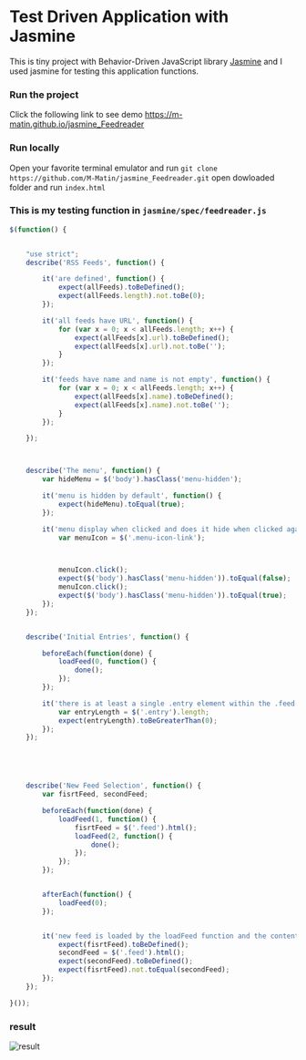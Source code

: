 # Test Driven Application with Jasmine

This is tiny project with Behavior-Driven JavaScript library [Jasmine](http://jasmine.github.io/2.2/introduction.html) and  I used jasmine for testing this application functions.

### Run the project
Click the following link to see demo https://m-matin.github.io/jasmine_Feedreader

### Run locally
Open your favorite terminal emulator and run
 `git clone https://github.com/M-Matin/jasmine_Feedreader.git`
 open dowloaded folder and run `index.html`

### This is my testing function in `jasmine/spec/feedreader.js`

```javascript
$(function() {


    "use strict";
    describe('RSS Feeds', function() {

        it('are defined', function() {
            expect(allFeeds).toBeDefined();
            expect(allFeeds.length).not.toBe(0);
        });

        it('all feeds have URL', function() {
            for (var x = 0; x < allFeeds.length; x++) {
                expect(allFeeds[x].url).toBeDefined();
                expect(allFeeds[x].url).not.toBe('');
            }
        });

        it('feeds have name and name is not empty', function() {
            for (var x = 0; x < allFeeds.length; x++) {
                expect(allFeeds[x].name).toBeDefined();
                expect(allFeeds[x].name).not.toBe('');
            }
        });

    });



    describe('The menu', function() {
        var hideMenu = $('body').hasClass('menu-hidden');

        it('menu is hidden by default', function() {
            expect(hideMenu).toEqual(true);
        });

        it('menu display when clicked and does it hide when clicked again.', function() {
            var menuIcon = $('.menu-icon-link');



            menuIcon.click();
            expect($('body').hasClass('menu-hidden')).toEqual(false);
            menuIcon.click();
            expect($('body').hasClass('menu-hidden')).toEqual(true);
        });
    });


    describe('Initial Entries', function() {

        beforeEach(function(done) {
            loadFeed(0, function() {
                done();
            });
        });

        it('there is at least a single .entry element within the .feed container.', function() {
            var entryLength = $('.entry').length;
            expect(entryLength).toBeGreaterThan(0);
        });
    });





    describe('New Feed Selection', function() {
        var fisrtFeed, secondFeed;

        beforeEach(function(done) {
            loadFeed(1, function() {
                fisrtFeed = $('.feed').html();
                loadFeed(2, function() {
                    done();
                });
            });
        });


        afterEach(function() {
            loadFeed(0);
        });


        it('new feed is loaded by the loadFeed function and the content actually changes.', function() {
            expect(fisrtFeed).toBeDefined();
            secondFeed = $('.feed').html();
            expect(secondFeed).toBeDefined();
            expect(fisrtFeed).not.toEqual(secondFeed);
        });
    });

}());
```

### result
![result](https://github.com/M-Matin/jasmine_Feedreader/result.png?raw=true)
